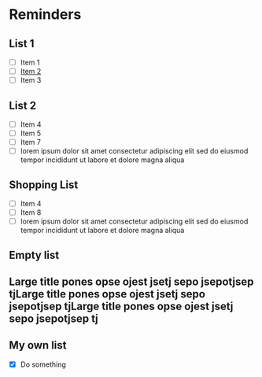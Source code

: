 # Reminders

## List 1

- [ ] Item 1
- [ ] [Item 2](test.md)
- [ ] Item 3

## List 2

- [ ] Item 4
- [ ] Item 5
- [ ] Item 7
- [ ] lorem ipsum dolor sit amet consectetur adipiscing elit sed do eiusmod tempor incididunt ut labore et dolore magna aliqua

## Shopping List

- [ ] Item 4
- [ ] Item 8
- [ ] lorem ipsum dolor sit amet consectetur adipiscing elit sed do eiusmod tempor incididunt ut labore et dolore magna aliqua

## Empty list

## Large title pones opse ojest jsetj sepo jsepotjsep tjLarge title pones opse ojest jsetj sepo jsepotjsep tjLarge title pones opse ojest jsetj sepo jsepotjsep tj

## My own list

- [x] Do something
